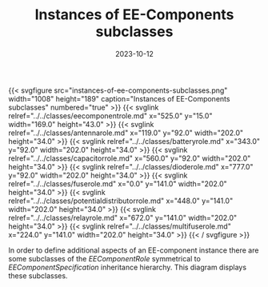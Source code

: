 ﻿---
title: Instances of EE-Components subclasses
toc: false
type: specs
layout: diagram
date: "2023-10-12"
draft: false
specification: VEC
version: 2.1.0
documentType: "Recommendation"
elementType: Diagram
classes:
  - EEComponentRole
  - AntennaRole
  - BatteryRole
  - CapacitorRole
  - DiodeRole
  - FuseRole
  - PotentialDistributorRole
  - RelayRole
  - MultiFuseRole
menu:
  VEC-2.1.0:    
    parent: instances-of-components
    identifier: instances-of-components/instances-of-ee-components-subclasses
    weight: 1007008 

# Prev/next pager order (if `docs_section_pager` enabled in `params.toml`)
weight: 1007008
---
{{< svgfigure src="instances-of-ee-components-subclasses.png" width="1008" height="189" caption="Instances of EE-Components subclasses" numbered="true" >}}
  {{< svglink relref="../../classes/eecomponentrole.md" x="525.0" y="15.0" width="169.0" height="43.0" >}}
  {{< svglink relref="../../classes/antennarole.md" x="119.0" y="92.0" width="202.0" height="34.0" >}}
  {{< svglink relref="../../classes/batteryrole.md" x="343.0" y="92.0" width="202.0" height="34.0" >}}
  {{< svglink relref="../../classes/capacitorrole.md" x="560.0" y="92.0" width="202.0" height="34.0" >}}
  {{< svglink relref="../../classes/dioderole.md" x="777.0" y="92.0" width="202.0" height="34.0" >}}
  {{< svglink relref="../../classes/fuserole.md" x="0.0" y="141.0" width="202.0" height="34.0" >}}
  {{< svglink relref="../../classes/potentialdistributorrole.md" x="448.0" y="141.0" width="202.0" height="34.0" >}}
  {{< svglink relref="../../classes/relayrole.md" x="672.0" y="141.0" width="202.0" height="34.0" >}}
  {{< svglink relref="../../classes/multifuserole.md" x="224.0" y="141.0" width="202.0" height="34.0" >}}
{{< / svgfigure >}}
<p> In order to define additional aspects of an EE-component instance there are some subclasses of the <i>EEComponentRole </i>symmetrical to <i>EEComponentSpecification</i> inheritance hierarchy. This diagram displays these subclasses.      </p>